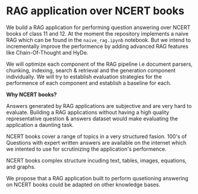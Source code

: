 <h1>RAG application over NCERT books</h1>

We build a RAG application for performing question answering over NCERT books of class 11 and 12. At the moment the repository implements  a naive RAG which can be found in the `naive_rag.ipynb`  notebook. But we intend to incrementally improve the  performence by adding advanced RAG features like Chain-Of-Thought and HyDe. 


We will  optimize each component of the RAG pipeline i.e  document parsers,  chunking, indexing, search & retrieval and the generation component individually. We will try to establish evaluation strategies for the performence of each component and establish a baseline for each. 

**Why NCERT books?**

Answers generated by RAG applications are subjective and are very hard to evaluate. Building a RAG applications without having a high quality representative question & answers dataset would make evaluating the application a daunting task.


NCERT books cover a range of topics in a very structured fasion. 
100's of Questions with expert written answers are available on the internet which we intented to use for scrutinizing the application's performence.

NCERT books complex structure incuding text, tables, images, equations, and graphs.  

We propose that a RAG application built to perform  qusetioning answering on NCERT books could be adapted on other knowledge bases. 
